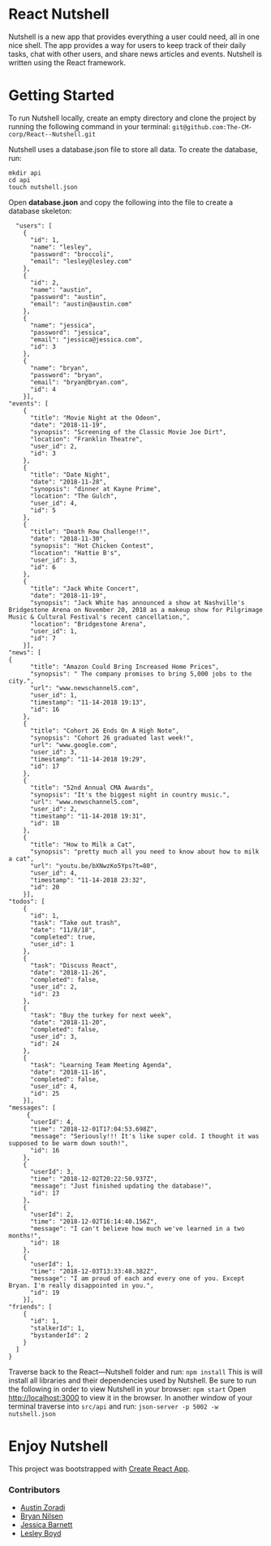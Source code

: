 # React Nutshell
Nutshell is a new app that provides everything a user could need, all in one nice shell. The app provides a way for users to keep track of their daily tasks, chat with other users, and share news articles and events. Nutshell is written using the React framework.

# Getting Started
To run Nutshell locally, create an empty directory and clone the project by running the following command in your terminal: ```git@github.com:The-CM-corp/React--Nutshell.git```

Nutshell uses a database.json file to store all data. To create the database, run:
```
mkdir api
cd api
touch nutshell.json
```


Open **database.json** and copy the following into the file to create a database skeleton:
```{
  "users": [
    {
      "id": 1,
      "name": "lesley",
      "password": "broccoli",
      "email": "lesley@lesley.com"
    },
    {
      "id": 2,
      "name": "austin",
      "password": "austin",
      "email": "austin@austin.com"
    },
    {
      "name": "jessica",
      "password": "jessica",
      "email": "jessica@jessica.com",
      "id": 3
    },
    {
      "name": "bryan",
      "password": "bryan",
      "email": "bryan@bryan.com",
      "id": 4
    }],
"events": [
    {
      "title": "Movie Night at the Odeon",
      "date": "2018-11-19",
      "synopsis": "Screening of the Classic Movie Joe Dirt",
      "location": "Franklin Theatre",
      "user_id": 2,
      "id": 3
    },
    {
      "title": "Date Night",
      "date": "2018-11-28",
      "synopsis": "dinner at Kayne Prime",
      "location": "The Gulch",
      "user_id": 4,
      "id": 5
    },
    {
      "title": "Death Row Challenge!!",
      "date": "2018-11-30",
      "synopsis": "Hot Chicken Contest",
      "location": "Hattie B's",
      "user_id": 3,
      "id": 6
    },
    {
      "title": "Jack White Concert",
      "date": "2018-11-19",
      "synopsis": "Jack White has announced a show at Nashville's Bridgestone Arena on November 20, 2018 as a makeup show for Pilgrimage Music & Cultural Festival's recent cancellation,",
      "location": "Bridgestone Arena",
      "user_id": 1,
      "id": 7
    }],
"news": [
{
      "title": "Amazon Could Bring Increased Home Prices",
      "synopsis": " The company promises to bring 5,000 jobs to the city.",
      "url": "www.newschannel5.com",
      "user_id": 1,
      "timestamp": "11-14-2018 19:13",
      "id": 16
    },
    {
      "title": "Cohort 26 Ends On A High Note",
      "synopsis": "Cohort 26 graduated last week!",
      "url": "www.google.com",
      "user_id": 3,
      "timestamp": "11-14-2018 19:29",
      "id": 17
    },
    {
      "title": "52nd Annual CMA Awards",
      "synopsis": "It's the biggest night in country music.",
      "url": "www.newschannel5.com",
      "user_id": 2,
      "timestamp": "11-14-2018 19:31",
      "id": 18
    },
    {
      "title": "How to Milk a Cat",
      "synopsis": "pretty much all you need to know about how to milk a cat",
      "url": "youtu.be/bXNwzKo5Yps?t=80",
      "user_id": 4,
      "timestamp": "11-14-2018 23:32",
      "id": 20
    }],
"todos": [
    {
      "id": 1,
      "task": "Take out trash",
      "date": "11/8/18",
      "completed": true,
      "user_id": 1
    },
    {
      "task": "Discuss React",
      "date": "2018-11-26",
      "completed": false,
      "user_id": 2,
      "id": 23
    },
    {
      "task": "Buy the turkey for next week",
      "date": "2018-11-20",
      "completed": false,
      "user_id": 3,
      "id": 24
    },
    {
      "task": "Learning Team Meeting Agenda",
      "date": "2018-11-16",
      "completed": false,
      "user_id": 4,
      "id": 25
    }],
"messages": [
     {
      "userId": 4,
      "time": "2018-12-01T17:04:53.698Z",
      "message": "Seriously!!! It's like super cold. I thought it was supposed to be warm down south!",
      "id": 16
    },
    {
      "userId": 3,
      "time": "2018-12-02T20:22:50.937Z",
      "message": "Just finished updating the database!",
      "id": 17
    },
    {
      "userId": 2,
      "time": "2018-12-02T16:14:40.156Z",
      "message": "I can't believe how much we've learned in a two months!",
      "id": 18
    },
    {
      "userId": 1,
      "time": "2018-12-03T13:33:48.382Z",
      "message": "I am proud of each and every one of you. Except Bryan. I'm really disappointed in you.",
      "id": 19
    }],
"friends": [
    {
      "id": 1,
      "stalkerId": 1,
      "bystanderId": 2
    }
  ]
}
```

Traverse back to the React—Nutshell folder and run: ```npm install```
This is will install all libraries and their dependencies used by Nutshell.
Be sure to run the following in order to view Nutshell in your browser: ```npm start```
Open [http://localhost:3000]( http://localhost:3000) to view it in the browser.
In another window of your terminal traverse into ```src/api``` and run: ```json-server -p 5002 -w nutshell.json```

# Enjoy Nutshell
This project was bootstrapped with [Create React App]( https://github.com/facebook/create-react-app).
### Contributors
* [Austin Zoradi]( https://github.com/amazoradi)
* [Bryan Nilsen]( https://github.com/BryanNilsen)
* [Jessica Barnett]( https://github.com/jessicabarnett8219)
* [Lesley Boyd]( https://github.com/laboyd001)

